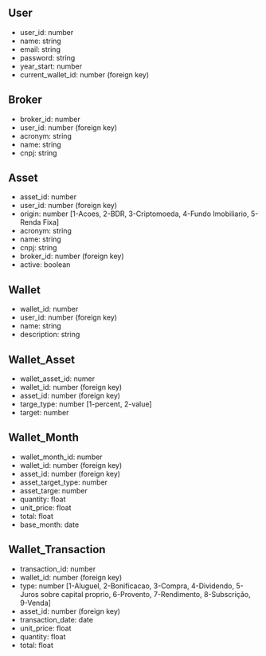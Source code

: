 ## User
- user_id: number
- name: string
- email: string
- password: string
- year_start: number
- current_wallet_id: number (foreign key)

## Broker
- broker_id: number
- user_id: number (foreign key)
- acronym: string
- name: string
- cnpj: string

## Asset
- asset_id: number
- user_id: number (foreign key)
- origin: number [1-Acoes, 2-BDR, 3-Criptomoeda, 4-Fundo Imobiliario, 5-Renda Fixa]
- acronym: string
- name: string
- cnpj: string
- broker_id: number (foreign key)
- active: boolean

## Wallet
- wallet_id: number
- user_id: number (foreign key)
- name: string
- description: string

## Wallet_Asset
- wallet_asset_id: numer
- wallet_id: number (foreign key)
- asset_id: number (foreign key)
- targe_type: number [1-percent, 2-value]
- target: number

## Wallet_Month
- wallet_month_id: number
- wallet_id: number (foreign key)
- asset_id: number (foreign key)
- asset_target_type: number
- asset_targe: number
- quantity: float
- unit_price: float
- total: float
- base_month: date

## Wallet_Transaction
- transaction_id: number
- wallet_id: number (foreign key)
- type: number [1-Aluguel, 2-Bonificacao, 3-Compra, 4-Dividendo, 5-Juros sobre capital proprio, 6-Provento, 7-Rendimento, 8-Subscrição, 9-Venda]
- asset_id: number (foreign key)
- transaction_date: date
- unit_price: float
- quantity: float
- total: float
